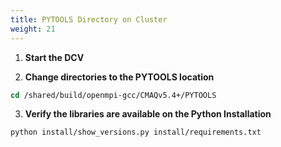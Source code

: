```yaml
---
title: PYTOOLS Directory on Cluster
weight: 21
--- 
```


1. **Start the DCV**

2. **Change directories to the PYTOOLS location**

```csh
cd /shared/build/openmpi-gcc/CMAQv5.4+/PYTOOLS
```

3. **Verify the libraries are available on the Python Installation**

```
python install/show_versions.py install/requirements.txt
```



